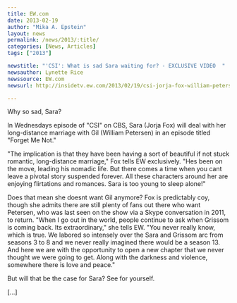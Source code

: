 ```yaml
---
title: EW.com
date: 2013-02-19
author: "Mika A. Epstein"
layout: news
permalink: /news/2013/:title/
categories: [News, Articles]
tags: ["2013"]

newstitle: "'CSI': What is sad Sara waiting for? - EXCLUSIVE VIDEO  "
newsauthor: Lynette Rice
newssource: EW.com
newsurl: http://insidetv.ew.com/2013/02/19/csi-jorja-fox-william-petersen/

---
```


Why so sad, Sara?

In Wednesdays episode of "CSI" on CBS, Sara (Jorja Fox) will deal with her long-distance marriage with Gil (William Petersen) in an episode titled "Forget Me Not."

"The implication is that they have been having a sort of beautiful  if not stuck  romantic, long-distance marriage," Fox tells EW exclusively. "Hes been on the move, leading his nomadic life. But there comes a time when you cant leave a pivotal story suspended forever. All these characters around her are enjoying flirtations and romances. Sara is too young to sleep alone!"

Does that mean she doesnt want Gil anymore? Fox is predictably coy, though she admits there are still plenty of fans out there who want Petersen, who was last seen on the show via a Skype conversation in 2011, to return. "When I go out in the world, people continue to ask when Grissom is coming back. Its extraordinary," she tells EW. "You never really know, which is true. We labored so intensely over the Sara and Grissom arc from seasons 3 to 8 and we never really imagined there would be a season 13. And here we are with the opportunity to open a new chapter that we never thought we were going to get. Along with the darkness and violence, somewhere there is love and peace."

But will that be the case for Sara? See for yourself.

[...]
